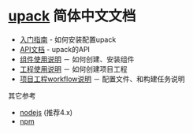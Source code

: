 # [upack](https://github.com/damujiangr/upack) 简体中文文档

* [入门指南](getting-started.md) - 如何安装配置upack
* [API文档](API.md) - upack的API
* [组件使用说明](upack-component.md) － 如何创建、安装组件
* [工程使用说明](upack-project.md) － 如何创建项目工程
* [项目工程workflow说明](upack-workflow.md) － 配置文件、和构建任务说明

其它参考
* [nodejs](https://nodejs.org/en/download/) (推荐4.x)
* [npm](https://docs.npmjs.com/)